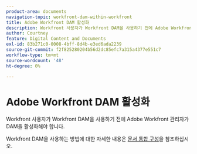 ```yaml
---
product-area: documents
navigation-topic: workfront-dam-within-workfront
title: Adobe Workfront DAM 활성화
description: Workfront 사용자가 Workfront DAM을 사용하기 전에 Adobe Workfront 관리자가 DAM을 활성화해야 합니다.
author: Courtney
feature: Digital Content and Documents
exl-id: 83b271c0-0008-4bff-8d4b-e3ed6ada2239
source-git-commit: f2f825280204b56d2dc85efc7a315a4377e551c7
workflow-type: tm+mt
source-wordcount: '48'
ht-degree: 0%

---
```


# Adobe Workfront DAM 활성화

Workfront 사용자가 Workfront DAM을 사용하기 전에 Adobe Workfront 관리자가 DAM을 활성화해야 합니다.

Workfront DAM을 사용하는 방법에 대한 자세한 내용은 [문서 통합 구성](../../administration-and-setup/configure-integrations/configure-document-integrations.md)을 참조하십시오.
